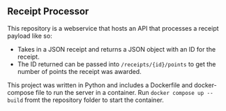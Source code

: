 ## Receipt Processor

This repository is a webservice that hosts an API that processes a receipt payload like so:
- Takes in a JSON receipt and returns a JSON object with an ID for the receipt.
- The ID returned can be passed into `/receipts/{id}/points` to get the number of points the receipt was awarded.
  
This project was written in Python and includes a Dockerfile and docker-compose file to run the server in a container. Run `docker compose up --build` fromt the repository folder to start the container.
